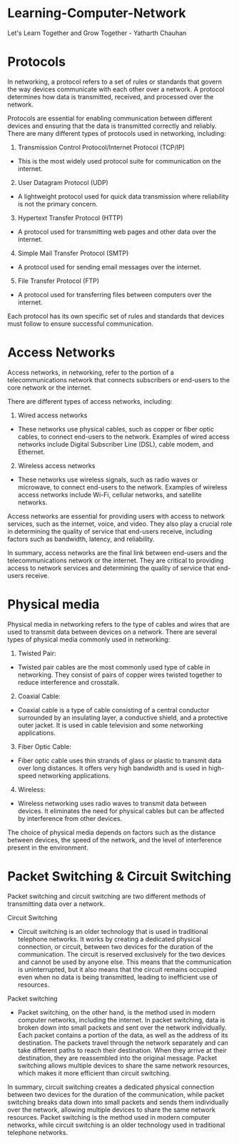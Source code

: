 # Learning-Computer-Network
Let's Learn Together and Grow Together - Yatharth Chauhan

# Protocols

In networking, a protocol refers to a set of rules or standards that govern the way devices communicate with each other over a network. A protocol determines how data is transmitted, received, and processed over the network.

Protocols are essential for enabling communication between different devices and ensuring that the data is transmitted correctly and reliably. There are many different types of protocols used in networking, including:

1. Transmission Control Protocol/Internet Protocol (TCP/IP) 
- This is the most widely used protocol suite for communication on the internet.

2. User Datagram Protocol (UDP) 
- A lightweight protocol used for quick data transmission where reliability is not the primary concern.

3. Hypertext Transfer Protocol (HTTP) 
- A protocol used for transmitting web pages and other data over the internet.

4. Simple Mail Transfer Protocol (SMTP) 
- A protocol used for sending email messages over the internet.

5. File Transfer Protocol (FTP) 
- A protocol used for transferring files between computers over the internet.

Each protocol has its own specific set of rules and standards that devices must follow to ensure successful communication.

# Access Networks

Access networks, in networking, refer to the portion of a telecommunications network that connects subscribers or end-users to the core network or the internet.

There are different types of access networks, including:

1. Wired access networks 
- These networks use physical cables, such as copper or fiber optic cables, to connect end-users to the network. Examples of wired access networks include Digital Subscriber Line (DSL), cable modem, and Ethernet.

2. Wireless access networks 
- These networks use wireless signals, such as radio waves or microwave, to connect end-users to the network. Examples of wireless access networks include Wi-Fi, cellular networks, and satellite networks.

Access networks are essential for providing users with access to network services, such as the internet, voice, and video. They also play a crucial role in determining the quality of service that end-users receive, including factors such as bandwidth, latency, and reliability.

In summary, access networks are the final link between end-users and the telecommunications network or the internet. They are critical to providing access to network services and determining the quality of service that end-users receive.

# Physical media

Physical media in networking refers to the type of cables and wires that are used to transmit data between devices on a network. There are several types of physical media commonly used in networking:

1. Twisted Pair: 
- Twisted pair cables are the most commonly used type of cable in networking. They consist of pairs of copper wires twisted together to reduce interference and crosstalk.

2. Coaxial Cable: 
- Coaxial cable is a type of cable consisting of a central conductor surrounded by an insulating layer, a conductive shield, and a protective outer jacket. It is used in cable television and some networking applications.

3. Fiber Optic Cable: 
- Fiber optic cable uses thin strands of glass or plastic to transmit data over long distances. It offers very high bandwidth and is used in high-speed networking applications.

4. Wireless: 
- Wireless networking uses radio waves to transmit data between devices. It eliminates the need for physical cables but can be affected by interference from other devices.

The choice of physical media depends on factors such as the distance between devices, the speed of the network, and the level of interference present in the environment.

# Packet Switching & Circuit Switching

Packet switching and circuit switching are two different methods of transmitting data over a network.

Circuit Switching

- Circuit switching is an older technology that is used in traditional telephone networks. It works by creating a dedicated physical connection, or circuit, between two devices for the duration of the communication. The circuit is reserved exclusively for the two devices and cannot be used by anyone else. This means that the communication is uninterrupted, but it also means that the circuit remains occupied even when no data is being transmitted, leading to inefficient use of resources.

Packet switching
- Packet switching, on the other hand, is the method used in modern computer networks, including the internet. In packet switching, data is broken down into small packets and sent over the network individually. Each packet contains a portion of the data, as well as the address of its destination. The packets travel through the network separately and can take different paths to reach their destination. When they arrive at their destination, they are reassembled into the original message. Packet switching allows multiple devices to share the same network resources, which makes it more efficient than circuit switching.

In summary, circuit switching creates a dedicated physical connection between two devices for the duration of the communication, while packet switching breaks data down into small packets and sends them individually over the network, allowing multiple devices to share the same network resources. Packet switching is the method used in modern computer networks, while circuit switching is an older technology used in traditional telephone networks.



